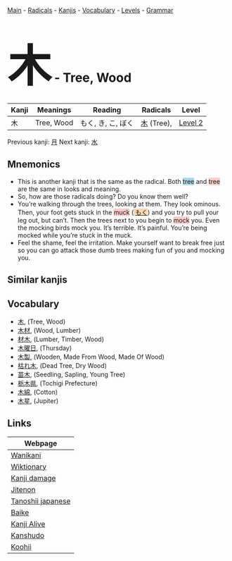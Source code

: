 <style> bigfont {font-size: 100px}</style>
[Main](../index.md) -
[Radicals](../radicals.md) -
[Kanjis](../kanjis.md) -
[Vocabulary](../vocabulary.md) -
[Levels](../levels.md) -
[Grammar](../grammar.md)
# <bigfont> 木</bigfont> - Tree, Wood 

| Kanji | Meanings | Reading | Radicals | Level |
| --- | --- | --- | --- | --- |
| 木 | Tree, Wood | もく, き, こ, ぼく | [木](../radicals/木.md) (Tree),  | [Level 2](../levels/wk_level2.md) |

Previous kanji: [月](月.md) Next kanji: [水](水.md) 

## Mnemonics
 * This is another kanji that is the same as the radical. Both <span style="background-color:#ADD8E6"> tree</span> and <span style="background-color:#ffcccb"> tree</span> are the same in looks and meaning.
* So, how are those radicals doing? Do you know them well?
* You’re walking through the trees, looking at them. They look ominous. Then, your foot gets stuck in the <span style="background-color:#ffcccb"> muck</span> (<span style="background-color:#fed8b1"> [もく](https://jisho.org/search/もく)</span>) and you try to pull your leg out, but can’t. Then the trees next to you begin to <span style="background-color:#ffcccb"> mock</span> you. Even the mocking birds mock you. It’s terrible. It’s painful. You’re being mocked while you’re stuck in the muck.
* Feel the shame, feel the irritation. Make yourself want to break free just so you can go attack those dumb trees making fun of you and mocking you.


## Similar kanjis
 


## Vocabulary
 * [木](../vocabulary/木.md), (Tree, Wood)
* [木材](../vocabulary/木.md), (Wood, Lumber)
* [材木](../vocabulary/木.md), (Lumber, Timber, Wood)
* [木曜日](../vocabulary/木.md), (Thursday)
* [木製](../vocabulary/木.md), (Wooden, Made From Wood, Made Of Wood)
* [枯れ木](../vocabulary/木.md), (Dead Tree, Dry Wood)
* [苗木](../vocabulary/木.md), (Seedling, Sapling, Young Tree)
* [栃木県](../vocabulary/木.md), (Tochigi Prefecture)
* [木綿](../vocabulary/木.md), (Cotton)
* [木星](../vocabulary/木.md), (Jupiter)



## Links 

| Webpage |
| --- |
| [Wanikani          ](https://www.wanikani.com/kanji/木) |
| [Wiktionary        ](https://en.wiktionary.org/wiki/木) |
| [Kanji damage      ](http://www.kanjidamage.com/kanji/search?utf8=✓&q=木) |
| [Jitenon           ](https://jitenon.com/kanji/木) |
| [Tanoshii japanese ](https://www.tanoshiijapanese.com/dictionary/kanji.cfm?k=木) |
| [Baike             ](https://baike.baidu.com/item/木) |
| [Kanji Alive       ](https://app.kanjialive.com/木) |
| [Kanshudo          ](https://www.kanshudo.com/searchmn?q=木) |
| [Koohii            ](https://kanji.koohii.com/study/kanji/木) |
